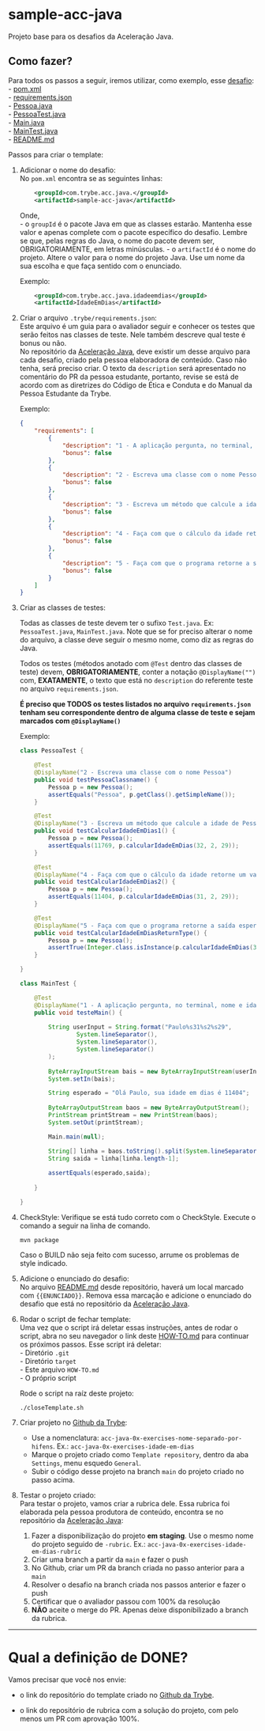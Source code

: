 # sample-acc-java
Projeto base para os desafios da Aceleração Java.

## Como fazer?

Para todos os passos a seguir, iremos utilizar, como exemplo, esse [desafio](https://github.com/betrybe/acc-java-0x-exercises-idade-em-dias):  
    - [pom.xml](https://github.com/betrybe/acc-java-0x-exercises-idade-em-dias/blob/main/pom.xml)  
    - [requirements.json](https://github.com/betrybe/acc-java-0x-exercises-idade-em-dias/blob/main/.trybe/requirements.json)  
    - [Pessoa.java](https://github.com/betrybe/acc-java-0x-exercises-idade-em-dias/blob/main/src/main/java/com/trybe/idadeemdias/Pessoa.java)  
    - [PessoaTest.java](https://github.com/betrybe/acc-java-0x-exercises-idade-em-dias/blob/main/src/test/java/com/trybe/idadeemdias/PessoaTest.java)  
    - [Main.java](https://github.com/betrybe/acc-java-0x-exercises-idade-em-dias/blob/main/src/main/java/com/trybe/idadeemdias/Main.java)  
    - [MainTest.java](https://github.com/betrybe/acc-java-0x-exercises-idade-em-dias/blob/main/src/test/java/com/trybe/idadeemdias/MainTest.java)  
    - [README.md](https://github.com/betrybe/acc-java-0x-exercises-idade-em-dias/blob/main/README.md)  


Passos para criar o template:

1. Adicionar o nome do desafio:  
    No `pom.xml` encontra se as seguintes linhas:
    ```xml
        <groupId>com.trybe.acc.java.</groupId>
        <artifactId>sample-acc-java</artifactId>
    ```
    Onde,  
        - o `groupId` é o pacote Java em que as classes estarão. Mantenha esse valor e apenas complete com o pacote específico do desafio. Lembre se que, pelas regras do Java, o nome do pacote devem ser, OBRIGATORIAMENTE, em letras minúsculas. 
        - o `artifactId` é o nome do projeto. Altere o valor para o nome do projeto Java. Use um nome da sua escolha e que faça sentido com o enunciado.
    
    Exemplo:
    ```xml
        <groupId>com.trybe.acc.java.idadeemdias</groupId>
        <artifactId>IdadeEmDias</artifactId>
    ```

1. Criar o arquivo `.trybe/requirements.json`:  
    Este arquivo é um guia para o avaliador seguir e conhecer os testes que serão feitos nas classes de teste. Nele também descreve qual teste é bonus ou não.  
    No repositório da [Aceleração Java](https://github.com/betrybe/aceleracao-java), deve existir um desse arquivo para cada desafio, criado pela pessoa elaboradora de conteúdo. Caso não tenha, será preciso criar. O texto da `description` será apresentado no comentário do PR da pessoa estudante, portanto, revise se está de acordo com as diretrizes do Código de Ética e Conduta e do Manual da Pessoa Estudante da Trybe.

    Exemplo:
    ```json
    {
        "requirements": [
            {
                "description": "1 - A aplicação pergunta, no terminal, nome e idade e retorna a idade em dias",
                "bonus": false
            },
            {
                "description": "2 - Escreva uma classe com o nome Pessoa",
                "bonus": false
            },
            {
                "description": "3 - Escreva um método que calcule a idade de Pessoa em dias",
                "bonus": false
            },
            {
                "description": "4 - Faça com que o cálculo da idade retorne um valor do tipo inteiro",
                "bonus": false
            },
            {
                "description": "5 - Faça com que o programa retorne a saída esperada",
                "bonus": false
            }
        ]
    }
    ```
    

1. Criar as classes de testes:

    Todas as classes de teste devem ter o sufixo  `Test.java`. Ex: `PessoaTest.java`, `MainTest.java`. Note que se for preciso alterar o nome do arquivo, a classe deve seguir o mesmo nome, como diz as regras do Java.  

    Todos os testes (métodos anotado com `@Test` dentro das classes de teste) devem, **OBRIGATORIAMENTE**, conter a notação `@DisplayName("")` com, **EXATAMENTE**, o texto que está no `description` do referente teste no arquivo `requirements.json`.

    **É preciso que TODOS os testes listados no arquivo `requirements.json` tenham seu correspondente dentro de alguma classe de teste e sejam marcados com `@DisplayName()`**

    Exemplo:
    ```java
    class PessoaTest {

        @Test
        @DisplayName("2 - Escreva uma classe com o nome Pessoa")
        public void testPessoaClassname() {
            Pessoa p = new Pessoa();
            assertEquals("Pessoa", p.getClass().getSimpleName());
        }

        @Test
        @DisplayName("3 - Escreva um método que calcule a idade de Pessoa em dias")
        public void testCalcularIdadeEmDias1() {
            Pessoa p = new Pessoa();
            assertEquals(11769, p.calcularIdadeEmDias(32, 2, 29));
        }

        @Test
        @DisplayName("4 - Faça com que o cálculo da idade retorne um valor do tipo inteiro")
        public void testCalcularIdadeEmDias2() {
            Pessoa p = new Pessoa();
            assertEquals(11404, p.calcularIdadeEmDias(31, 2, 29));
        }

        @Test
        @DisplayName("5 - Faça com que o programa retorne a saída esperada")
        public void testCalcularIdadeEmDiasReturnType() {
            Pessoa p = new Pessoa();
            assertTrue(Integer.class.isInstance(p.calcularIdadeEmDias(32, 2, 29)));
        }

    }

    class MainTest {

        @Test
        @DisplayName("1 - A aplicação pergunta, no terminal, nome e idade e retorna a idade em dias")
        public void testeMain() {
            
            String userInput = String.format("Paulo%s31%s2%s29",
                    System.lineSeparator(),
                    System.lineSeparator(),
                    System.lineSeparator()
            );
            
            ByteArrayInputStream bais = new ByteArrayInputStream(userInput.getBytes());
            System.setIn(bais);

            String esperado = "Olá Paulo, sua idade em dias é 11404";
            
            ByteArrayOutputStream baos = new ByteArrayOutputStream();
            PrintStream printStream = new PrintStream(baos);
            System.setOut(printStream);

            Main.main(null);

            String[] linha = baos.toString().split(System.lineSeparator());
            String saida = linha[linha.length-1];
            
            assertEquals(esperado,saida);
            
        }

    }
    ```

1. CheckStyle:
    Verifique se está tudo correto com o CheckStyle. Execute o comando a seguir na linha de comando.
    ```shell
    mvn package
    ```
    Caso o BUILD não seja feito com sucesso, arrume os problemas de style indicado.  

1. Adicione o enunciado do desafio:  
    No arquivo [README.md](README.md) desde repositório, haverá um local marcado com `{{ENUNCIADO}}`. Remova essa marcação e adicione o enunciado do desafio que está no repositório da [Aceleração Java](https://github.com/betrybe/aceleracao-java).
  
1. Rodar o script de fechar template:  
    Uma vez que o script irá deletar essas instruções, antes de rodar o script, abra no seu navegador o link deste [HOW-TO.md](https://github.com/betrybe/sample-acc-java/blob/main/HOW-TO.md) para continuar os próximos passos.
    Esse script irá deletar:  
        - Diretório `.git`  
        - Diretório `target`  
        - Este arquivo `HOW-TO.md`  
        - O próprio script  
    
    Rode o script na raíz deste projeto:
    ```shell
    ./closeTemplate.sh
    ```

1. Criar projeto no [Github da Trybe](https://github.com/betrybe):  
    - Use a nomenclatura: `acc-java-0x-exercises-nome-separado-por-hifens`. Ex.: `acc-java-0x-exercises-idade-em-dias`  
    - Marque o projeto criado como `Template repository`, dentro da aba `Settings`, menu esquedo `General`.
    - Subir o código desse projeto na branch `main` do projeto criado no passo acima.

1. Testar o projeto criado:  
    Para testar o projeto, vamos criar a rubrica dele. Essa rubrica foi elaborada pela pessoa produtora de conteúdo, encontra se no repositório da [Aceleração Java](https://github.com/betrybe/aceleracao-java): 
    1. Fazer a disponibilização do projeto **em staging**. Use o mesmo nome do projeto seguido de `-rubric`. Ex.: `acc-java-0x-exercises-idade-em-dias-rubric` 
    1. Criar uma branch a partir da `main` e fazer o push  
    1. No Github, criar um PR da branch criada no passo anterior para a `main`  
    1. Resolver o desafio na branch criada nos passos anterior e fazer o push  
    1. Certificar que o avaliador passou com 100% da resolução
    1. **NÃO** aceite o merge do PR. Apenas deixe disponibilizado a branch da rubrica.
     

---
# Qual a definição de DONE?

Vamos precisar que você nos envie:

- o link do repositório do template criado no [Github da Trybe](https://github.com/betrybe).

- o link do repositório de rubrica com a solução do projeto, com pelo menos um PR com aprovação 100%. 
